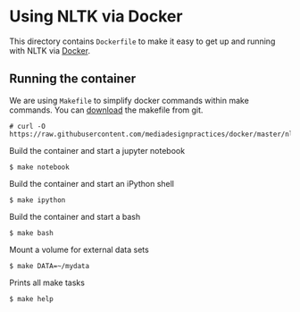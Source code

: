 # Using NLTK via Docker

This directory contains `Dockerfile` to make it easy to get up and running with
NLTK via [Docker](http://www.docker.com/).


## Running the container

We are using `Makefile` to simplify docker commands within make commands.
You can [download](https://raw.githubusercontent.com/mediadesignpractices/docker/master/nltk/Makefile) the makefile from git.

    # curl -O https://raw.githubusercontent.com/mediadesignpractices/docker/master/nltk/Makefile

Build the container and start a jupyter notebook

    $ make notebook

Build the container and start an iPython shell

    $ make ipython

Build the container and start a bash

    $ make bash

Mount a volume for external data sets

    $ make DATA=~/mydata

Prints all make tasks

    $ make help